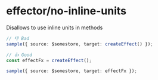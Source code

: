 # effector/no-inline-units

Disallows to use inline units in methods

```ts
// 👎 Bad
sample({ source: $somestore, target: createEffect() });

// 👍 Good
const effectFx = createEffect();

sample({ source: $somestore, target: effectFx });
```
